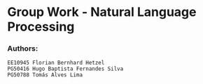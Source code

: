 # Group Work - Natural Language Processing

### Authors:
```
EE10945 Florian Bernhard Hetzel
PG50416 Hugo Baptista Fernandes Silva
PG50788 Tomás Alves Lima
```